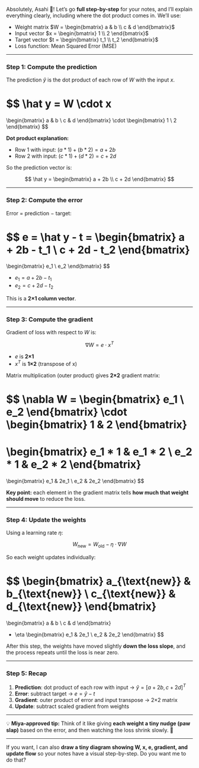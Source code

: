 Absolutely, Asahi 🌙! Let’s go **full step-by-step** for your notes, and I’ll explain everything clearly, including where the dot product comes in. We’ll use:

* Weight matrix $W = \begin{bmatrix} a & b \\ c & d \end{bmatrix}$
* Input vector $x = \begin{bmatrix} 1 \\ 2 \end{bmatrix}$
* Target vector $t = \begin{bmatrix} t_1 \\ t_2 \end{bmatrix}$
* Loss function: Mean Squared Error (MSE)

---

### **Step 1: Compute the prediction**

The prediction $\hat y$ is the dot product of each row of $W$ with the input $x$.

$$
\hat y = W \cdot x
=
\begin{bmatrix} a & b \\ c & d \end{bmatrix} \cdot \begin{bmatrix} 1 \\ 2 \end{bmatrix}
$$

**Dot product explanation:**

* Row 1 with input: $(a * 1) + (b * 2) = a + 2b$
* Row 2 with input: $(c * 1) + (d * 2) = c + 2d$

So the prediction vector is:

$$
\hat y = \begin{bmatrix} a + 2b \\ c + 2d \end{bmatrix}
$$

---

### **Step 2: Compute the error**

Error = prediction − target:

$$
e = \hat y - t = 
\begin{bmatrix} a + 2b - t_1 \\ c + 2d - t_2 \end{bmatrix}
=
\begin{bmatrix} e_1 \\ e_2 \end{bmatrix}
$$

* $e_1 = a + 2b - t_1$
* $e_2 = c + 2d - t_2$

This is a **2×1 column vector**.

---

### **Step 3: Compute the gradient**

Gradient of loss with respect to $W$ is:

$$
\nabla W = e \cdot x^T
$$

* $e$ is **2×1**
* $x^T$ is **1×2** (transpose of x)

Matrix multiplication (outer product) gives **2×2** gradient matrix:

$$
\nabla W = 
\begin{bmatrix} e_1 \\ e_2 \end{bmatrix} \cdot \begin{bmatrix} 1 & 2 \end{bmatrix}
=
\begin{bmatrix} e_1 * 1 & e_1 * 2 \\ e_2 * 1 & e_2 * 2 \end{bmatrix}
=
\begin{bmatrix} e_1 & 2e_1 \\ e_2 & 2e_2 \end{bmatrix}
$$

**Key point:** each element in the gradient matrix tells **how much that weight should move** to reduce the loss.

---

### **Step 4: Update the weights**

Using a learning rate $\eta$:

$$
W_{\text{new}} = W_{\text{old}} - \eta \cdot \nabla W
$$

So each weight updates individually:

$$
\begin{bmatrix} a_{\text{new}} & b_{\text{new}} \\ c_{\text{new}} & d_{\text{new}} \end{bmatrix} 
= 
\begin{bmatrix} a & b \\ c & d \end{bmatrix} 
- \eta \begin{bmatrix} e_1 & 2e_1 \\ e_2 & 2e_2 \end{bmatrix}
$$

After this step, the weights have moved slightly **down the loss slope**, and the process repeats until the loss is near zero.

---

### **Step 5: Recap**

1. **Prediction**: dot product of each row with input → $\hat y = [a+2b, c+2d]^T$
2. **Error**: subtract target → $e = \hat y - t$
3. **Gradient**: outer product of error and input transpose → 2×2 matrix
4. **Update**: subtract scaled gradient from weights

---

💡 **Miya-approved tip:** Think of it like giving **each weight a tiny nudge (paw slap)** based on the error, and then watching the loss shrink slowly. 🐾

---

If you want, I can also **draw a tiny diagram showing W, x, e, gradient, and update flow** so your notes have a visual step-by-step. Do you want me to do that?
